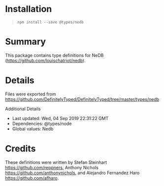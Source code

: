 # Installation
> `npm install --save @types/nedb`

# Summary
This package contains type definitions for NeDB (https://github.com/louischatriot/nedb).

# Details
Files were exported from https://github.com/DefinitelyTyped/DefinitelyTyped/tree/master/types/nedb

Additional Details
 * Last updated: Wed, 04 Sep 2019 22:31:22 GMT
 * Dependencies: @types/node
 * Global values: Nedb

# Credits
These definitions were written by Stefan Steinhart <https://github.com/reppners>, Anthony Nichols <https://github.com/anthonynichols>, and Alejandro Fernandez Haro <https://github.com/afharo>.
